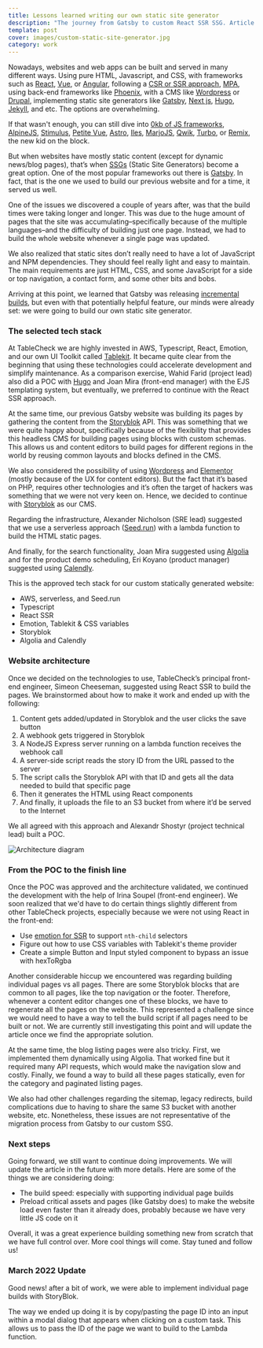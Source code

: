 ```yaml
---
title: Lessons learned writing our own static site generator
description: "The journey from Gatsby to custom React SSR SSG. Article originally published on TableCheck's Tech Blog"
template: post
cover: images/custom-static-site-generator.jpg
category: work
---
```


Nowadays, websites and web apps can be built and served in many different ways. Using pure HTML, Javascript, and CSS, with frameworks such as [React](https://reactjs.org/ ), [Vue](https://vuejs.org/ ), or [Angular](https://angularjs.org/ ), following a [CSR or SSR approach](https://developers.google.com/web/updates/2019/02/rendering-on-the-web ), [MPA](https://applandeo.com/blog/single-page-applications-versus-multi-page-applications-what-to-choose/#:~:text=What%20is%20an%20MPA%3F,have%20different%20levels%20of%20UI. ), using back-end frameworks like [Phoenix](https://www.phoenixframework.org/ ), with a CMS like [Wordpress](https://wordpress.org/ ) or [Drupal](https://www.drupal.org/ ), implementing static site generators like [Gatsby](https://jamstack.org/generators/gatsby/ ), [Next js](https://nextjs.org/ ), [Hugo](https://gohugo.io/ ), [Jekyll](https://jekyllrb.com/ ), and etc. The options are overwhelming.

If that wasn't enough, you can still dive into [0kb of JS frameworks](https://dev.to/this-is-learning/is-0kb-of-javascript-in-your-future-48og ), [AlpineJS](https://alpinejs.dev/ ), [Stimulus](https://stimulus.hotwired.dev/ ), [Petite Vue](https://github.com/vuejs/petite-vue ), [Astro](https://astro.build/ ), [Iles](https://iles-docs.netlify.app/ ), [MarjoJS](https://markojs.com/ ), [Qwik](https://github.com/BuilderIO/qwik ), [Turbo](https://github.com/hotwired/turbo-rails ), or [Remix](https://remix.run/ ), the new kid on the block.

But when websites have mostly static content (except for dynamic news/blog pages), that’s when [SSGs](https://jamstack.org/generators/ ) (Static Site Generators) become a great option. One of the most popular frameworks out there is [Gatsby](https://jamstack.org/generators/gatsby/ ). In fact, that is the one we used to build our previous website and for a time, it served us well.

One of the issues we discovered a couple of years after, was that the build times were taking longer and longer. This was due to the huge amount of pages that the site was accumulating–specifically because of the multiple languages–and the difficulty of building just one page. Instead, we had to build the whole website whenever a single page was updated.

We also realized that static sites don’t really need to have a lot of JavaScript and NPM dependencies. They should feel really light and easy to maintain. The main requirements are just HTML, CSS, and some JavaScript for a side or top navigation, a contact form, and some other bits and bobs.

Arriving at this point, we learned that Gatsby was releasing [incremental builds](https://www.gatsbyjs.com/blog/2020-04-22-announcing-incremental-builds/ ), but even with that potentially helpful feature, our minds were already set: we were going to build our own static site generator.

### The selected tech stack

At TableCheck we are highly invested in AWS, Typescript, React, Emotion, and our own UI Toolkit called [Tablekit](http://tablekit.tablecheck.com/ ). It became quite clear from the beginning that using these technologies could accelerate development and simplify maintenance. As a comparison exercise, Wahid Farid (project lead) also did a POC with [Hugo](https://gohugo.io/ ) and Joan Mira (front-end manager) with the EJS templating system, but eventually, we preferred to continue with the React SSR approach.

At the same time, our previous Gatsby website was building its pages by gathering the content from the [Storyblok](https://www.storyblok.com/home ) API. This was something that we were quite happy about, specifically because of the flexibility that provides this headless CMS for building pages using blocks with custom schemas. This allows us and content editors to build pages for different regions in the world by reusing common layouts and blocks defined in the CMS.

We also considered the possibility of using [Wordpress](https://wordpress.org/ ) and [Elementor](https://elementor.com/ ) (mostly because of the UX for content editors). But the fact that it’s based on PHP, requires other technologies and it’s often the target of hackers was something that we were not very keen on. Hence, we decided to continue with [Storyblok](https://www.storyblok.com/home ) as our CMS.

Regarding the infrastructure, Alexander Nicholson (SRE lead) suggested that we use a serverless approach ([Seed.run](https://seed.run/ )) with a lambda function to build the HTML static pages.

And finally, for the search functionality, Joan Mira suggested using [Algolia](https://www.algolia.com/ ) and for the product demo scheduling, Eri Koyano (product manager) suggested using [Calendly](https://calendly.com/ ).

This is the approved tech stack for our custom statically generated website:

* AWS, serverless, and Seed.run
* Typescript
* React SSR
* Emotion, Tablekit & CSS variables
* Storyblok
* Algolia and Calendly

### Website architecture

Once we decided on the technologies to use, TableCheck’s principal front-end engineer, Simeon Cheeseman, suggested using React SSR to build the pages. We brainstormed about how to make it work and ended up with the following:

1. Content gets added/updated in Storyblok and the user clicks the save button
2. A webhook gets triggered in Storyblok
3. A NodeJS Express server running on a lambda function receives the webhook call
4. A server-side script reads the story ID from the URL passed to the server
5. The script calls the Storyblok API with that ID and gets all the data needed to build that specific page
6. Then it generates the HTML using React components
7. And finally, it uploads the file to an S3 bucket from where it’d be served to the Internet
    
We all agreed with this approach and Alexandr Shostyr (project technical lead) built a POC.

![](/blog/lessons-learned-writing-our-own-static-site-generator/images/static-site-generator-diagram.jpg "Architecture diagram")

### From the POC to the finish line

Once the POC was approved and the architecture validated, we continued the development with the help of Irina Soupel (front-end engineer). We soon realized that we'd have to do certain things slightly different from other TableCheck projects, especially because we were not using React in the front-end:

* Use [emotion for SSR](https://emotion.sh/docs/ssr ) to support `nth-child` selectors
* Figure out how to use CSS variables with Tablekit's theme provider
* Create a simple Button and Input styled component to bypass an issue with hexToRgba
    

Another considerable hiccup we encountered was regarding building individual pages vs all pages. There are some Storyblok blocks that are common to all pages, like the top navigation or the footer. Therefore, whenever a content editor changes one of these blocks, we have to regenerate all the pages on the website. This represented a challenge since we would need to have a way to tell the build script if all pages need to be built or not. We are currently still investigating this point and will update the article once we find the appropriate solution.

At the same time, the blog listing pages were also tricky. First, we implemented them dynamically using Algolia. That worked fine but it required many API requests, which would make the navigation slow and costly. Finally, we found a way to build all these pages statically, even for the category and paginated listing pages.

We also had other challenges regarding the sitemap, legacy redirects, build complications due to having to share the same S3 bucket with another website, etc. Nonetheless, these issues are not representative of the migration process from Gatsby to our custom SSG.

### Next steps

Going forward, we still want to continue doing improvements. We will update the article in the future with more details. Here are some of the things we are considering doing:

* The build speed: especially with supporting individual page builds 
* Preload critical assets and pages (like Gatsby does) to make the website load even faster than it already does, probably because we have very little JS code on it
    
Overall, it was a great experience building something new from scratch that we have full control over. More cool things will come. Stay tuned and follow us!

### March 2022 Update

Good news! after a bit of work, we were able to implement individual page builds with StoryBlok.

The way we ended up doing it is by copy/pasting the page ID into an input within a modal dialog that appears when clicking on a custom task. This allows us to pass the ID of the page we want to build to the Lambda function.
